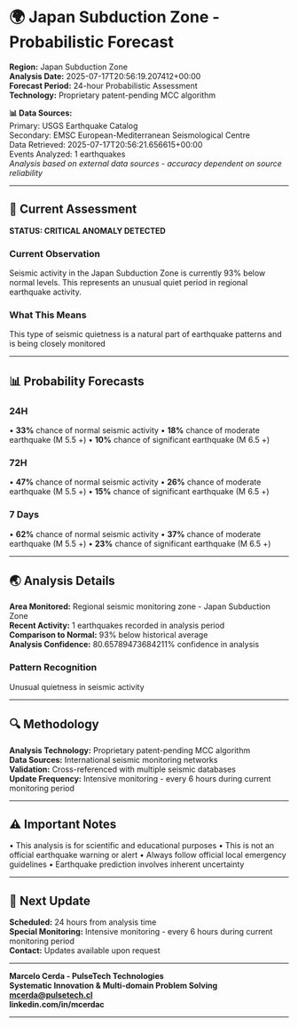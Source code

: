 # 🌍 Japan Subduction Zone - Probabilistic Forecast

**Region:** Japan Subduction Zone  
**Analysis Date:** 2025-07-17T20:56:19.207412+00:00  
**Forecast Period:** 24-hour Probabilistic Assessment  
**Technology:** Proprietary patent-pending MCC algorithm  

**📊 Data Sources:**  
Primary: USGS Earthquake Catalog  
Secondary: EMSC European-Mediterranean Seismological Centre  
Data Retrieved: 2025-07-17T20:56:21.656615+00:00  
Events Analyzed: 1 earthquakes  
*Analysis based on external data sources - accuracy dependent on source reliability*

---

## 🎯 Current Assessment

**STATUS: CRITICAL ANOMALY DETECTED**

### Current Observation
Seismic activity in the Japan Subduction Zone is currently 93% below normal levels. This represents an unusual quiet period in regional earthquake activity.

### What This Means
This type of seismic quietness is a natural part of earthquake patterns and is being closely monitored

---

## 📊 Probability Forecasts

### 24H
• **33%** chance of normal seismic activity
• **18%** chance of moderate earthquake (M 5.5 +)
• **10%** chance of significant earthquake (M 6.5 +)

### 72H
• **47%** chance of normal seismic activity
• **26%** chance of moderate earthquake (M 5.5 +)
• **15%** chance of significant earthquake (M 6.5 +)

### 7 Days
• **62%** chance of normal seismic activity
• **37%** chance of moderate earthquake (M 5.5 +)
• **23%** chance of significant earthquake (M 6.5 +)

---

## 🌏 Analysis Details
**Area Monitored:** Regional seismic monitoring zone - Japan Subduction Zone  
**Recent Activity:** 1 earthquakes recorded in analysis period  
**Comparison to Normal:** 93% below historical average  
**Analysis Confidence:** 80.65789473684211% confidence in analysis  

### Pattern Recognition
Unusual quietness in seismic activity

---

## 🔍 Methodology
**Analysis Technology:** Proprietary patent-pending MCC algorithm  
**Data Sources:** International seismic monitoring networks  
**Validation:** Cross-referenced with multiple seismic databases  
**Update Frequency:** Intensive monitoring - every 6 hours during current monitoring period  

---

## ⚠️ Important Notes
• This analysis is for scientific and educational purposes
• This is not an official earthquake warning or alert
• Always follow official local emergency guidelines
• Earthquake prediction involves inherent uncertainty

---

## 📅 Next Update
**Scheduled:** 24 hours from analysis time  
**Special Monitoring:** Intensive monitoring - every 6 hours during current monitoring period  
**Contact:** Updates available upon request  

---

**Marcelo Cerda - PulseTech Technologies**  
**Systematic Innovation & Multi-domain Problem Solving**  
**mcerda@pulsetech.cl**  
**linkedin.com/in/mcerdac**

---
